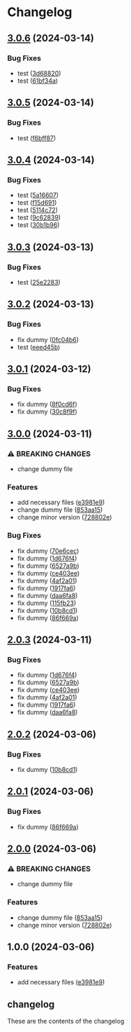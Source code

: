 # Changelog

## [3.0.6](https://github.com/joana-fb/dummy-release/compare/v3.0.5...v3.0.6) (2024-03-14)


### Bug Fixes

* test ([3d68820](https://github.com/joana-fb/dummy-release/commit/3d688207abc89dd4eea4ba059884909746b4b146))
* test ([61bf34a](https://github.com/joana-fb/dummy-release/commit/61bf34a3cd4a14c74f0202bcdeeb1257420fabf4))

## [3.0.5](https://github.com/joana-fb/dummy-release/compare/v3.0.4...v3.0.5) (2024-03-14)


### Bug Fixes

* test ([f6bff87](https://github.com/joana-fb/dummy-release/commit/f6bff87a0a2b0ea20988b745658ccc808113047b))

## [3.0.4](https://github.com/joana-fb/dummy-release/compare/v3.0.3...v3.0.4) (2024-03-14)


### Bug Fixes

* test ([5a16607](https://github.com/joana-fb/dummy-release/commit/5a16607500a1d27df9f86ccb5a6824ab7e274a9e))
* test ([f15d691](https://github.com/joana-fb/dummy-release/commit/f15d691f4d15ef4eed600dfeba9be35529c1acc4))
* test ([5114c72](https://github.com/joana-fb/dummy-release/commit/5114c729b2a01a5493ffe06e284f8cf813f28b2c))
* test ([9c62839](https://github.com/joana-fb/dummy-release/commit/9c6283906a00e8169e83d78c53af0dc80baa698f))
* test ([30b1b96](https://github.com/joana-fb/dummy-release/commit/30b1b96da221551d0cbabf63335e260820fd70e8))

## [3.0.3](https://github.com/joana-fb/dummy-release/compare/v3.0.2...v3.0.3) (2024-03-13)


### Bug Fixes

* test ([25e2283](https://github.com/joana-fb/dummy-release/commit/25e2283e1918dec00dcf952231f9536c68523b3d))

## [3.0.2](https://github.com/joana-fb/dummy-release/compare/v3.0.1...v3.0.2) (2024-03-13)


### Bug Fixes

* fix dummy ([0fc04b6](https://github.com/joana-fb/dummy-release/commit/0fc04b6144e47f85cc127c44296e4ec47475dce6))
* test ([eeed45b](https://github.com/joana-fb/dummy-release/commit/eeed45b831abee9e4312d91214e9f23579f4efeb))

## [3.0.1](https://github.com/joana-fb/dummy-release/compare/v3.0.0...v3.0.1) (2024-03-12)


### Bug Fixes

* fix dummy ([8f0cd6f](https://github.com/joana-fb/dummy-release/commit/8f0cd6f6d9e6c7a84434ab003801bf8175b817db))
* fix dummy ([30c8f9f](https://github.com/joana-fb/dummy-release/commit/30c8f9ff2f70f41e47bc97e0e6143503dac18e0c))

## [3.0.0](https://github.com/joana-fb/dummy-release/compare/v2.0.3...v3.0.0) (2024-03-11)


### ⚠ BREAKING CHANGES

* change dummy file

### Features

* add necessary files ([e3981e9](https://github.com/joana-fb/dummy-release/commit/e3981e9b20fd8c728b96f49d9fee067e5856ce55))
* change dummy file ([853aa15](https://github.com/joana-fb/dummy-release/commit/853aa15e0fd25bab3624db53dc028a1249129804))
* change minor version ([728802e](https://github.com/joana-fb/dummy-release/commit/728802e03e574612b0a3474adcd28e66b73d0523))


### Bug Fixes

* fix dummy ([70e6cec](https://github.com/joana-fb/dummy-release/commit/70e6cec7a69b587e9cecf5db3c963183df500c8f))
* fix dummy ([1d676f4](https://github.com/joana-fb/dummy-release/commit/1d676f49e373c373fcc932dc66f14bc995f0657c))
* fix dummy ([6527a9b](https://github.com/joana-fb/dummy-release/commit/6527a9bd8d91aa20f64da9dbaa3242df26e61d90))
* fix dummy ([ce403ee](https://github.com/joana-fb/dummy-release/commit/ce403ee82f0f8f9c65644d320736a660688555d9))
* fix dummy ([4af2a01](https://github.com/joana-fb/dummy-release/commit/4af2a01bb87d8312474cf887aaa7d858737a142a))
* fix dummy ([1917fa6](https://github.com/joana-fb/dummy-release/commit/1917fa68b65fca3ab939aabdc191000123474417))
* fix dummy ([daa6fa8](https://github.com/joana-fb/dummy-release/commit/daa6fa838df3d66d971c148f0a3fef714240ba5e))
* fix dummy ([115fb23](https://github.com/joana-fb/dummy-release/commit/115fb239fd013b259d8945bca5b7723478d0701b))
* fix dummy ([10b8cd1](https://github.com/joana-fb/dummy-release/commit/10b8cd1b0db65928ca8aa1d943a60bc44084c806))
* fix dummy ([86f669a](https://github.com/joana-fb/dummy-release/commit/86f669a3566268969a994caca27bfe8466b484f4))

## [2.0.3](https://github.com/joana-fb/dummy-release/compare/v2.0.2...v2.0.3) (2024-03-11)


### Bug Fixes

* fix dummy ([1d676f4](https://github.com/joana-fb/dummy-release/commit/1d676f49e373c373fcc932dc66f14bc995f0657c))
* fix dummy ([6527a9b](https://github.com/joana-fb/dummy-release/commit/6527a9bd8d91aa20f64da9dbaa3242df26e61d90))
* fix dummy ([ce403ee](https://github.com/joana-fb/dummy-release/commit/ce403ee82f0f8f9c65644d320736a660688555d9))
* fix dummy ([4af2a01](https://github.com/joana-fb/dummy-release/commit/4af2a01bb87d8312474cf887aaa7d858737a142a))
* fix dummy ([1917fa6](https://github.com/joana-fb/dummy-release/commit/1917fa68b65fca3ab939aabdc191000123474417))
* fix dummy ([daa6fa8](https://github.com/joana-fb/dummy-release/commit/daa6fa838df3d66d971c148f0a3fef714240ba5e))

## [2.0.2](https://github.com/joana-fb/dummy-release/compare/v2.0.1...v2.0.2) (2024-03-06)


### Bug Fixes

* fix dummy ([10b8cd1](https://github.com/joana-fb/dummy-release/commit/10b8cd1b0db65928ca8aa1d943a60bc44084c806))

## [2.0.1](https://github.com/joana-fb/dummy-release/compare/v2.0.0...v2.0.1) (2024-03-06)


### Bug Fixes

* fix dummy ([86f669a](https://github.com/joana-fb/dummy-release/commit/86f669a3566268969a994caca27bfe8466b484f4))

## [2.0.0](https://github.com/joana-fb/dummy-release/compare/v1.0.0...v2.0.0) (2024-03-06)


### ⚠ BREAKING CHANGES

* change dummy file

### Features

* change dummy file ([853aa15](https://github.com/joana-fb/dummy-release/commit/853aa15e0fd25bab3624db53dc028a1249129804))
* change minor version ([728802e](https://github.com/joana-fb/dummy-release/commit/728802e03e574612b0a3474adcd28e66b73d0523))

## 1.0.0 (2024-03-06)


### Features

* add necessary files ([e3981e9](https://github.com/joana-fb/dummy-release/commit/e3981e9b20fd8c728b96f49d9fee067e5856ce55))

## changelog

These are the contents of the changelog
